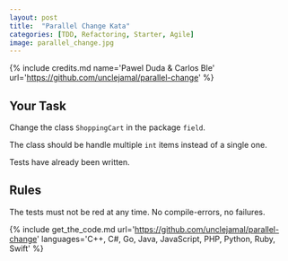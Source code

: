 ```yaml
---
layout: post
title:  "Parallel Change Kata"
categories: [TDD, Refactoring, Starter, Agile]
image: parallel_change.jpg
---
```


{% include credits.md name='Pawel Duda & Carlos Ble' url='https://github.com/unclejamal/parallel-change' %}


## Your Task

Change the class `ShoppingCart` in the package `field`.

The class should be handle multiple `int` items instead of a single one.

Tests have already been written.

## Rules

The tests must not be red at any time. No compile-errors, no failures.

{%
    include get_the_code.md 
    url='https://github.com/unclejamal/parallel-change' 
    languages='C++, C#, Go, Java, JavaScript, PHP, Python, Ruby, Swift'
%}

